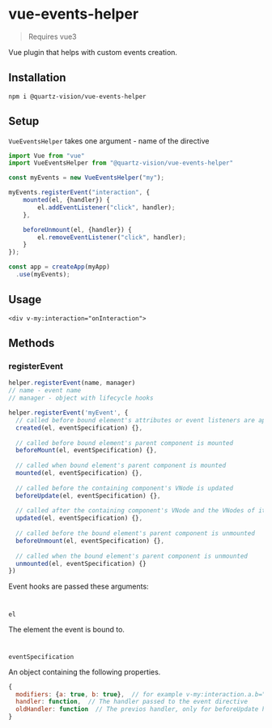 # vue-events-helper
> Requires vue3

Vue plugin that helps with custom events creation.

## Installation
```console
npm i @quartz-vision/vue-events-helper
```

## Setup
`VueEventsHelper` takes one argument - name of the directive
```js
import Vue from "vue"
import VueEventsHelper from "@quartz-vision/vue-events-helper"

const myEvents = new VueEventsHelper("my");

myEvents.registerEvent("interaction", {
    mounted(el, {handler}) {
        el.addEventListener("click", handler);
    },

    beforeUnmount(el, {handler}) {
        el.removeEventListener("click", handler);
    }
});

const app = createApp(myApp)
  .use(myEvents);
```

## Usage
```vue
<div v-my:interaction="onInteraction">
```


## Methods

### registerEvent
```js
helper.registerEvent(name, manager)
// name - event name
// manager - object with lifecycle hooks

helper.registerEvent('myEvent', {
  // called before bound element's attributes or event listeners are applied
  created(el, eventSpecification) {},
  
  // called before bound element's parent component is mounted
  beforeMount(el, eventSpecification) {},
  
  // called when bound element's parent component is mounted
  mounted(el, eventSpecification) {},
  
  // called before the containing component's VNode is updated
  beforeUpdate(el, eventSpecification) {},
  
  // called after the containing component's VNode and the VNodes of its children // have updated
  updated(el, eventSpecification) {},
  
  // called before the bound element's parent component is unmounted
  beforeUnmount(el, eventSpecification) {},
  
  // called when the bound element's parent component is unmounted
  unmounted(el, eventSpecification) {}
})
```

Event hooks are passed these arguments:
#
`el`

The element the event is bound to.
#
`eventSpecification`

An object containing the following properties.
```js
{
  modifiers: {a: true, b: true},  // for example v-my:interaction.a.b="...",
  handler: function,  // The handler passed to the event directive
  oldHandler: function  // The previos handler, only for beforeUpdate hook
}
```
